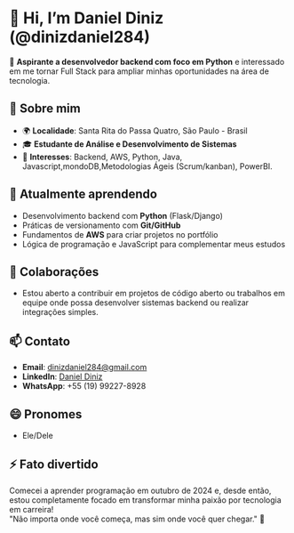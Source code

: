 # 👋 Hi, I’m Daniel Diniz (@dinizdaniel284)  

🎯 **Aspirante a desenvolvedor backend com foco em Python** e interessado em me tornar Full Stack para ampliar minhas oportunidades na área de tecnologia.  

## 👀 Sobre mim  
- 🌍 **Localidade**: Santa Rita do Passa Quatro, São Paulo - Brasil  
- 🎓 **Estudante de Análise e Desenvolvimento de Sistemas**  
- 🚀 **Interesses**: Backend, AWS, Python, Java, Javascript,mondoDB,Metodologias Ágeis (Scrum/kanban), PowerBI.

## 🌱 Atualmente aprendendo  
- Desenvolvimento backend com **Python** (Flask/Django)  
- Práticas de versionamento com **Git/GitHub**  
- Fundamentos de **AWS** para criar projetos no portfólio  
- Lógica de programação e JavaScript para complementar meus estudos  

## 💞️ Colaborações  
- Estou aberto a contribuir em projetos de código aberto ou trabalhos em equipe onde possa desenvolver sistemas backend ou realizar integrações simples.  

## 📫 Contato  
- **Email**: dinizdaniel284@gmail.com  
- **LinkedIn**: [Daniel Diniz](https://www.linkedin.com/in/daniel-diniz-186b52339)
- **WhatsApp**: +55 (19) 99227-8928

## 😄 Pronomes  
- Ele/Dele  

## ⚡ Fato divertido  
Comecei a aprender programação em outubro de 2024 e, desde então, estou completamente focado em transformar minha paixão por tecnologia em carreira!  
"Não importa onde você começa, mas sim onde você quer chegar." 🚀
